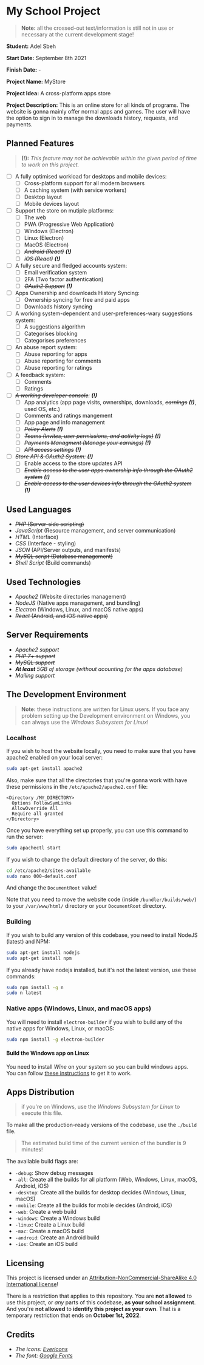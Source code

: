 # My School Project

> **Note:** all the crossed-out text/information is still not in use or necessary at the current development stage!

**Student:** Adel Sbeh

**Start Date:** September 8th 2021

**Finish Date:** -

**Project Name:** MyStore

**Project Idea:** A cross-platform apps store

**Project Description:** This is an online store for all kinds of programs. The website is gonna mainly offer normal apps and games. The user will have the option to sign in to manage the downloads history, requests, and payments.

## Planned Features

> **(!):** _This feature may not be achievable within the given period of time to work on this project._

- [ ] A fully optimised workload for desktops and mobile devices:
  - [ ] Cross-platform support for all modern browsers
  - [ ] A caching system (with service workers)
  - [ ] Desktop layout
  - [ ] Mobile devices layout
- [ ] Support the store on mutiple platforms:
  - [ ] The web
  - [ ] PWA (Progressive Web Application)
  - [ ] Windows (Electron)
  - [ ] Linux (Electron)
  - [ ] MacOS (Electron)
  - [ ] _~~Android (React)~~ **(!)**_
  - [ ] _~~iOS (React)~~ **(!)**_
- [ ] A fully secure and fledged accounts system:
  - [ ] Email verification system
  - [ ] 2FA (Two factor authentication)
  - [ ] _~~OAuth2 Support~~ **(!)**_
- [ ] Apps Ownership and downloads History Syncing:
  - [ ] Ownership syncing for free and paid apps
  - [ ] Downloads history syncing
- [ ] A working system-dependent and user-preferences-wary suggestions system:
  - [ ] A suggestions algorithm
  - [ ] Categorises blocking
  - [ ] Categorises preferences
- [ ] An abuse report system:
  - [ ] Abuse reporting for apps
  - [ ] Abuse reporting for comments
  - [ ] Abuse reporting for ratings
- [ ] A feedback system:
  - [ ] Comments
  - [ ] Ratings
- [ ] _~~A working developer console~~: **(!)**_
  - [ ] App analytics (app page visits, ownerships, downloads, _~~earnings~~ **(!)**_, used OS, etc.)
  - [ ] Comments and ratings mangement
  - [ ] App page and info management
  - [ ] _~~Policy Alerts~~ **(!)**_
  - [ ] _~~Teams (Invites, user permissions, and activity logs)~~ **(!)**_
  - [ ] _~~Payments Managment (Manage your earnings)~~ **(!)**_
  - [ ] _~~API access settings~~ **(!)**_
- [ ] _~~Store API & OAuth2 System~~: **(!)**_
  - [ ] Enable access to the store updates API
  - [ ] _~~Enable access to the user apps ownership info through the OAuth2 system~~ **(!)**_
  - [ ] _~~Enable access to the user devices info through the OAuth2 system~~ **(!)**_

## Used Languages

- ~~*PHP* (Server-side scripting)~~
- *JavaScript* (Resource management, and server communication)
- *HTML* (Interface)
- *CSS* (Interface - styling)
- *JSON* (API/Server outputs, and manifests)
- ~~*MySQL script* (Database management)~~
- *Shell Script* (Build commands)

## Used Technologies

- *Apache2* (Website directories management)
- *NodeJS* (Native apps management, and bundling)
- *Electron* (Windows, Linux, and macOS native apps)
- ~~*React* (Android, and iOS native apps)~~

## Server Requirements

- *Apache2 support*
- ~~*PHP 7+ support*~~
- ~~*MySQL support*~~
- _**At least** 5GB of storage (without acounting for the apps database)_
- *Mailing support*

## The Development Environment

> **Note:** these instructions are written for Linux users. If you face any problem setting up the Development environment on Windows, you can always use the *Windows Subsystem for Linux*!

### Localhost

If you wish to host the website locally, you need to make sure that you have apache2 enabled on your local server:

```sh
sudo apt-get install apache2
```

Also, make sure that all the directories that you're gonna work with have these permissions in the `/etc/apache2/apache2.conf` file:

```config
<Directory /MY_DIRECTORY>
  Options FollowSymLinks
  AllowOverride All
  Require all granted
</Directory>
```

Once you have everything set up properly, you can use this command to run the server:

```sh
sudo apachectl start
```

If you wish to change the default directory of the server, do this:

```sh
cd /etc/apache2/sites-available
sudo nano 000-default.conf
```

And change the `DocumentRoot` value!

Note that you need to move the website code (inside `/bundler/builds/web/`) to your `/var/www/html/` directory or your `DocumentRoot` directory.

### Building

If you wish to build any version of this codebase, you need to install NodeJS (latest) and NPM:

```sh
sudo apt-get install nodejs
sudo apt-get install npm
```

If you already have nodejs installed, but it's not the latest version, use these commands:

```sh
sudo npm install -g n
sudo n latest
```

### Native apps (Windows, Linux, and macOS apps)

You will need to install `electron-builder` if you wish to build any of the native apps for Windows, Linux, or macOS:

```sh
sudo npm install -g electron-builder
```

#### Build the Windows app on Linux

You need to install *Wine* on your system so you can build windows apps. You can follow [these instructions](https://computingforgeeks.com/how-to-install-wine-on-kali-linux-and-debian-64-bit/) to get it to work.

## Apps Distribution

> if you're on Windows, use the *Windows Subsystem for Linux* to execute this file.

To make all the production-ready versions of the codebase, use the `./build` file.

> The estimated build time of the current version of the bundler is 9 minutes!

The available build flags are:

- `-debug`: Show debug messages
- `-all`: Create all the builds for all platform (Web, Windows, Linux, macOS, Android, iOS)
- `-desktop`: Create all the builds for desktop decides (Windows, Linux, macOS)
- `-mobile`: Create all the builds for mobile decides (Android, iOS)
- `-web`: Create a web build
- `-windows`: Create a Windows build
- `-linux`: Create a Linux build
- `-mac`: Create a macOS build
- `-android`: Create an Android build
- `-ios`: Create an iOS build

## Licensing

This project is licensed under an [Attribution-NonCommercial-ShareAlike 4.0 International license](https://creativecommons.org/licenses/by-nc-sa/4.0/)!

There is a restriction that applies to this repository. You are **not allowed** to use this project, or *any* parts of this codebase, **as your school assignment**. And you're **not allowed** to **identify this project as your own**. That is a temporary restriction that ends on **October 1st, 2022**.

## Credits

- *The icons: [Evericons](https://freebiesui.com/figma-freebies/figma-icons/460-free-minimalistic-icons/)*
- *The font: [Google Fonts](https://fonts.google.com)*
